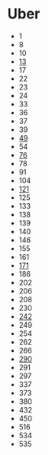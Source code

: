 # Uber

- 1
- 8
- 10
- [13](../solutions/13.md)
- 17
- 22
- 23
- 24
- 33
- 36
- 37
- 39
- [49](../solutions/49.md)
- 54
- [76](../solutions/76.md)
- 78
- 91
- 104
- [121](../solutions/121.md)
- 125
- 133
- 138
- 139
- 140
- 146
- 155
- 161
- [171](../solutions/171.md)
- 186
- 202
- 206
- 208
- 230
- [242](../solutions/242.md)
- 249
- 254
- 262
- 266
- [290](../solutions/290.md)
- 291
- 297
- 337
- 373
- 380
- 432
- 450
- 516
- 534
- 535
